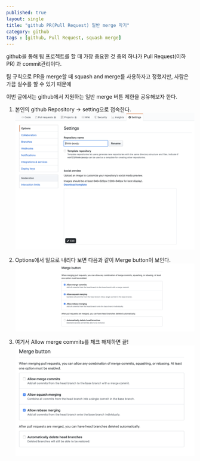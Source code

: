 ```yaml
---
published: true
layout: single
title: "github PR(Pull Request) 일반 merge 막기"
category: github
tags : [github, Pull Request, squash merge]
---
```


github을 통해 팀 프로젝트를 할 때 가장 중요한 것 중의 하나가 Pull Request(이하 PR) 과 commit관리이다.

팀 규칙으로 PR을 merge할 때 squash and merge를 사용하자고 정했지만, 사람은 가끔 실수를 할 수 있기 때문에

이번 글에서는 github에서 지원하는 일반 merge 버튼 제한을 공유해보자 한다.

1. 본인의 github Repository -> setting으로 접속한다.
![connect](/image/github-setting-page.jpeg)

1. Options에서 밑으로 내리다 보면 다음과 같이 Merge button이 보인다.
![connect](/image/github-merge-button.jpeg)

1. 여기서 Allow merge commits를 체크 해제하면 끝!
![connect](/image/github-allow-merge-disable.jpeg)
